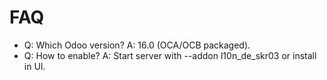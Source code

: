 # FAQ

- Q: Which Odoo version? A: 16.0 (OCA/OCB packaged).
- Q: How to enable? A: Start server with --addon l10n_de_skr03 or install in UI.
